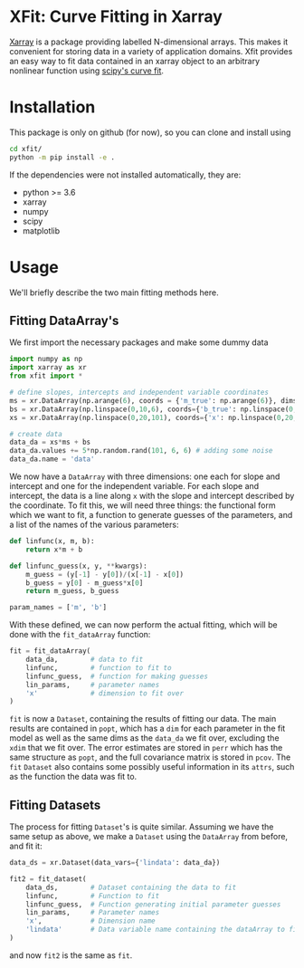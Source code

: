 # XFit: Curve Fitting in Xarray

[Xarray](https://xarray.pydata.org/en/stable/) is a package providing labelled
N-dimensional arrays. 
This makes it convenient for storing data in a variety of application domains. 
Xfit provides an easy way to fit data contained in an xarray object
to an arbitrary nonlinear function using [scipy's curve fit](https://docs.scipy.org/doc/scipy/reference/generated/scipy.optimize.curve_fit.html).

# Installation

This package is only on github (for now), so you can clone and install using
```bash
cd xfit/
python -m pip install -e .
```
If the dependencies were not installed automatically, they are:
- python >= 3.6
- xarray
- numpy
- scipy
- matplotlib


# Usage

We'll briefly describe the two main fitting methods here.

## Fitting DataArray's

We first import the necessary packages and make some dummy data

```python
import numpy as np
import xarray as xr
from xfit import *

# define slopes, intercepts and independent variable coordinates
ms = xr.DataArray(np.arange(6), coords = {'m_true': np.arange(6)}, dims='m_true')
bs = xr.DataArray(np.linspace(0,10,6), coords={'b_true': np.linspace(0,10,6)}, dims='b_true')
xs = xr.DataArray(np.linspace(0,20,101), coords={'x': np.linspace(0,20,101)}, dims='x')

# create data
data_da = xs*ms + bs
data_da.values += 5*np.random.rand(101, 6, 6) # adding some noise
data_da.name = 'data'
```

We now have a `DataArray` with three dimensions: one each for slope 
and intercept and one for the independent variable. 
For each slope and intercept, the data is a line along `x` with the 
slope and intercept described by the coordinate. 
To fit this, we will need three things: the functional form which we
want to fit, a function to generate guesses of the parameters, and 
a list of the names of the various parameters:

```python
def linfunc(x, m, b):
    return x*m + b

def linfunc_guess(x, y, **kwargs):
    m_guess = (y[-1] - y[0])/(x[-1] - x[0])
    b_guess = y[0] - m_guess*x[0]
    return m_guess, b_guess

param_names = ['m', 'b']
```

With these defined, we can now perform the actual fitting, which 
will be done with the `fit_dataArray` function:

```python
fit = fit_dataArray(
    data_da,        # data to fit
    linfunc,        # function to fit to
    linfunc_guess,  # function for making guesses
    lin_params,     # parameter names
    'x'             # dimension to fit over
)
```

`fit` is now a `Dataset`, containing the results of fitting our data.
The main results are contained in `popt`, which has a `dim` for each parameter
in the fit model as well as the same dims as the `data_da` we fit over, excluding
the `xdim` that we fit over.
The error estimates are stored in `perr` which has the same structure as `popt`,
and the full covariance matrix is stored in `pcov`.
The `fit` `Dataset` also contains some possibly useful information in its `attrs`,
such as the function the data was fit to. 

## Fitting Datasets

The process for fitting `Dataset`'s is quite similar. 
Assuming we have the same setup as above, we make a `Dataset` using the `DataArray`
from before, and fit it:

```python
data_ds = xr.Dataset(data_vars={'lindata': data_da})

fit2 = fit_dataset(
    data_ds,        # Dataset containing the data to fit
    linfunc,        # Function to fit
    linfunc_guess,  # Function generating initial parameter guesses
    lin_params,     # Parameter names
    'x',            # Dimension name
    'lindata'       # Data variable name containing the dataArray to fit
)
```

and now `fit2` is the same as `fit`.
